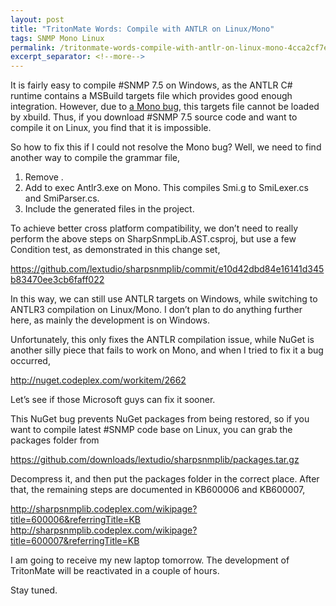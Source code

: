 ```yaml
---
layout: post
title: "TritonMate Words: Compile with ANTLR on Linux/Mono"
tags: SNMP Mono Linux
permalink: /tritonmate-words-compile-with-antlr-on-linux-mono-4cca2cf7ed27
excerpt_separator: <!--more-->
---
```

It is fairly easy to compile #SNMP 7.5 on Windows, as the ANTLR C# runtime contains a MSBuild targets file which provides good enough integration. However, due to [a Mono bug](https://bugzilla.xamarin.com/show_bug.cgi?id=3055), this targets file cannot be loaded by xbuild. Thus, if you download #SNMP 7.5 source code and want to compile it on Linux, you find that it is impossible.
<!--more-->

So how to fix this if I could not resolve the Mono bug? Well, we need to find another way to compile the grammar file,

1. Remove .
1. Add to exec Antlr3.exe on Mono. This compiles Smi.g to SmiLexer.cs and SmiParser.cs.
1. Include the generated files in the project.

To achieve better cross platform compatibility, we don’t need to really perform the above steps on SharpSnmpLib.AST.csproj, but use a few Condition test, as demonstrated in this change set,

https://github.com/lextudio/sharpsnmplib/commit/e10d42dbd84e16141d345b83470ee3cb6faff022

In this way, we can still use ANTLR targets on Windows, while switching to ANTLR3 compilation on Linux/Mono. I don’t plan to do anything further here, as mainly the development is on Windows.

Unfortunately, this only fixes the ANTLR compilation issue, while NuGet is another silly piece that fails to work on Mono, and when I tried to fix it a bug occurred,

http://nuget.codeplex.com/workitem/2662

Let’s see if those Microsoft guys can fix it sooner.

This NuGet bug prevents NuGet packages from being restored, so if you want to compile latest #SNMP code base on Linux, you can grab the packages folder from

https://github.com/downloads/lextudio/sharpsnmplib/packages.tar.gz

Decompress it, and then put the packages folder in the correct place. After that, the remaining steps are documented in KB600006 and KB600007,

http://sharpsnmplib.codeplex.com/wikipage?title=600006&referringTitle=KB
http://sharpsnmplib.codeplex.com/wikipage?title=600007&referringTitle=KB

I am going to receive my new laptop tomorrow. The development of TritonMate will be reactivated in a couple of hours.

Stay tuned.
